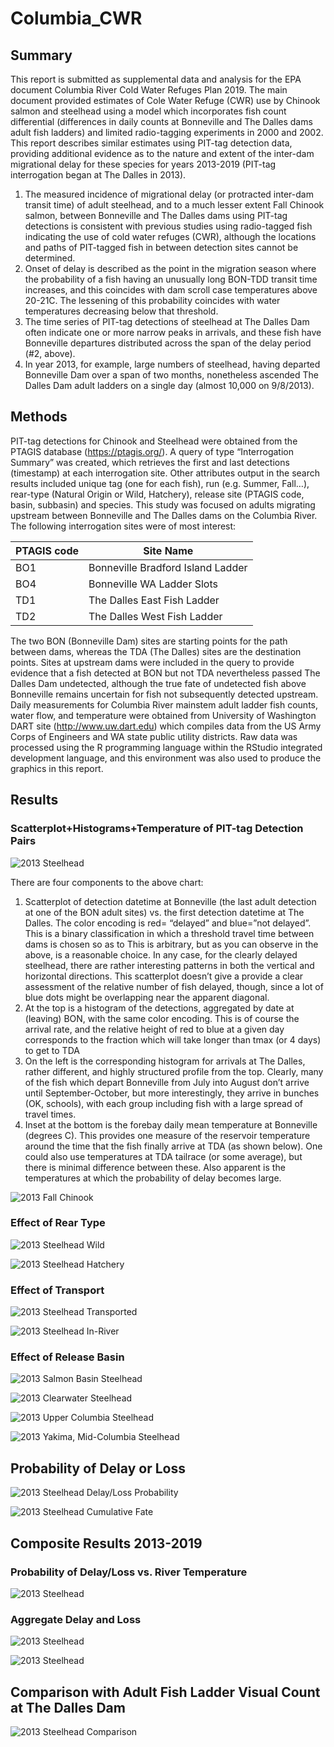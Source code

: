 # Columbia_CWR
## Summary
This report is submitted as supplemental data and analysis for the EPA document Columbia River Cold Water Refuges Plan 2019. The main document provided estimates of Cole Water Refuge (CWR) use by Chinook salmon and steelhead using a model which incorporates fish count differential (differences in daily counts at Bonneville and The Dalles dams adult fish ladders) and limited radio-tagging experiments in 2000 and 2002. This report describes similar estimates using PIT-tag detection data, providing additional evidence as to the nature and extent of the inter-dam migrational delay for these species for years 2013-2019 (PIT-tag interrogation began at The Dalles in 2013).

1. The measured incidence of migrational delay (or protracted inter-dam transit time) of adult steelhead, and to a much lesser extent Fall Chinook salmon, between Bonneville and The Dalles dams using PIT-tag detections is consistent with previous studies using radio-tagged fish indicating the use of cold water refuges (CWR), although the locations and paths of PIT-tagged fish in between detection sites cannot be determined.
1. Onset of delay is described as the point in the migration season where the probability of a fish having an unusually long BON-TDD transit time increases, and this coincides with dam scroll case temperatures above 20-21C. The lessening of this probability coincides with water temperatures decreasing below that threshold.
1. The time series of PIT-tag detections of steelhead at The Dalles Dam often indicate one or more narrow peaks in arrivals, and these fish have Bonneville departures distributed across the span of the delay period (#2, above). 
1. In year 2013, for example, large numbers of steelhead, having departed Bonneville Dam over a span of two months, nonetheless ascended The Dalles Dam adult ladders on a single day (almost 10,000 on 9/8/2013).

## Methods
PIT-tag detections for Chinook and Steelhead were obtained from the PTAGIS database (https://ptagis.org/). A query of type “Interrogation Summary” was created, which retrieves the first and last detections (timestamp) at each interrogation site. Other attributes output in the search results included unique tag (one for each fish), run (e.g. Summer, Fall…), rear-type (Natural Origin or Wild, Hatchery), release site (PTAGIS code, basin, subbasin) and species.
This study was focused on adults migrating upstream between Bonneville and The Dalles dams on the Columbia River. The following interrogation sites were of most interest:

PTAGIS code |	Site Name
------------ | -------------
BO1	| Bonneville Bradford Island Ladder
BO4	| Bonneville WA Ladder Slots
TD1	| The Dalles East Fish Ladder
TD2	| The Dalles West Fish Ladder

The two BON (Bonneville Dam) sites are starting points for the path between dams, whereas the TDA (The Dalles) sites are the destination points. Sites at upstream dams were included in the query to provide evidence that a fish detected at BON but not TDA nevertheless passed The Dalles Dam undetected, although the true fate of undetected fish above Bonneville remains uncertain for fish not subsequently detected upstream.
Daily measurements for Columbia River mainstem adult ladder fish counts, water flow, and temperature were obtained from University of Washington DART site (http://www.uw.dart.edu) which compiles data from the US Army Corps of Engineers and WA state public utility districts.
Raw data was processed using the R programming language within the RStudio integrated development language, and this environment was also used to produce the graphics in this report.

## Results
### Scatterplot+Histograms+Temperature of PIT-tag Detection Pairs

![2013 Steelhead](images/2013Steelhead.png)

There are four components to the above chart:
1. Scatterplot of detection datetime at Bonneville (the last adult detection at one of the BON adult sites) vs. the first detection datetime at The Dalles. The color encoding is red= “delayed” and blue=”not delayed”. This is a binary classification in which a threshold travel time between dams is chosen so as to This is arbitrary, but as you can observe in the above, is a reasonable choice. In any case, for the clearly delayed steelhead, there are rather interesting patterns in both the vertical and horizontal directions. This scatterplot doesn’t give a provide a clear assessment of the relative number of fish delayed, though, since a lot of blue dots might be overlapping near the apparent diagonal.
1. At the top is a histogram of the detections, aggregated by date at (leaving) BON, with the same color encoding. This is of course the arrival rate, and the relative height of red to blue at a given day corresponds to the fraction which will take longer than tmax (or 4 days) to get to TDA
1. On the left is the corresponding histogram for arrivals at The Dalles, rather different, and highly structured profile from the top. Clearly, many of the fish which depart Bonneville from July into August don’t arrive until September-October, but more interestingly, they arrive in bunches (OK, schools), with each group including fish with a large spread of travel times.
1. Inset at the bottom is the forebay daily mean temperature at Bonneville (degrees C). This provides one measure of the reservoir temperature around the time that the fish finally arrive at TDA (as shown below). One could also use temperatures at TDA tailrace (or some average), but there is minimal difference between these. Also apparent is the temperatures at which the probability of delay becomes large.

![2013 Fall Chinook](images/2013_FallChinook.png)

### Effect of Rear Type

![2013 Steelhead Wild](images/2013_Steelhead_Wild.png)

![2013 Steelhead Hatchery](images/2013_Steelhead_Hatchery.png)

### Effect of Transport

![2013 Steelhead Transported](images/2013_Steelhead_Transport_T.png)

![2013 Steelhead In-River](images/2013_Steelhead_Transport_F.png)

### Effect of Release Basin

![2013 Salmon Basin Steelhead](images/2013_Steelhead_Salmon.png)

![2013 Clearwater Steelhead](images/2013_Steelhead_Clearwater.png)

![2013 Upper Columbia Steelhead](images/2013_Steelhead_UC.png)

![2013 Yakima, Mid-Columbia Steelhead](images/2013_Steelhead_Yakima.png)

## Probability of Delay or Loss

![2013 Steelhead Delay/Loss Probability](images/2013_Steelhead_Probabilities.png)

![2013 Steelhead Cumulative Fate](images/2013_Steelhead_Cumulative.png)

## Composite Results 2013-2019

### Probability of Delay/Loss vs. River Temperature

![2013 Steelhead](images/Steelhead_Probability_vs_Temp.png)

### Aggregate Delay and Loss

![2013 Steelhead](images/Steelhead_Fate.png.png)

![2013 Steelhead](images/FallChinook_Fate.png.png)

## Comparison with Adult Fish Ladder Visual Count at The Dalles Dam

![2013 Steelhead Comparison](images/2013_Steelhead_Comparison.png)





